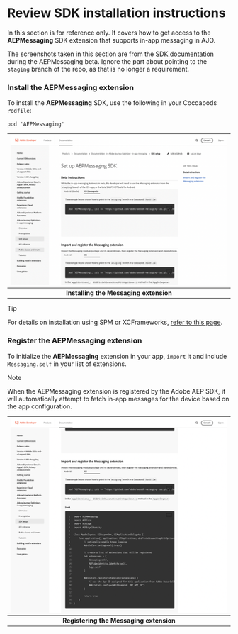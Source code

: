 # Review SDK installation instructions

In this section is for reference only.  It covers how to get access to the **AEPMessaging** SDK extension that supports in-app messaging in AJO. 

The screenshots taken in this section are from the [SDK documentation](https://developer.adobe.com/client-sdks/documentation/adobe-journey-optimizer/) during the AEPMessaging beta. Ignore the part about pointing to the `staging` branch of the repo, as that is no longer a requirement.

### Install the AEPMessaging extension

To install the **AEPMessaging** SDK, use the following in your Cocoapods `Podfile`:

    pod 'AEPMessaging'

| ![Installing the Messaging extension](assets/docs-install.png?raw=true) |
| :---: |
| **Installing the Messaging extension** |

> [!TIP]
> For details on installation using SPM or XCFrameworks, [refer to this page](/getting-started/install-sdk-extensions.md).

### Register the AEPMessaging extension

To initialize the **AEPMessaging** extension in your app, `import` it and include `Messaging.self` in your list of extensions.

> [!NOTE]
> When the AEPMessaging extension is registered by the Adobe AEP SDK, it will automatically attempt to fetch in-app messages for the device based on the app configuration.

| ![Registering the Messaging extension](assets/docs-register.png?raw=true) |
| :---: |
| **Registering the Messaging extension** |
